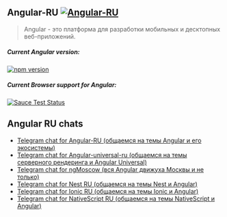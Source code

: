 ## Angular-RU [![Angular-RU](https://img.shields.io/badge/Telegram_chat:-Angular_RU-216bc1.svg?style=flat)](https://t.me/angular_ru)

> Angular - это платформа для разработки мобильных и десктопных веб-приложений.

##### Current Angular version:
[![npm version](https://badge.fury.io/js/%40angular%2Fcore.svg)](https://www.npmjs.com/~angular)

##### Current Browser support for Angular:
[![Sauce Test Status](https://saucelabs.com/browser-matrix/angular2-ci.svg)](https://saucelabs.com/u/angular2-ci)

## Angular RU chats

- [Telegram chat for Angular-RU (общаемся на темы Angular и его экосистемы)](https://t.me/angular_ru) 
- [Telegram chat for Angular-universal-ru (общаемся на темы серверного рендеринга и Angular Universal)](https://t.me/angular_universal_ru)
- [Telegram chat for ngMoscow (вся Angular движуха Москвы и не только)](https://t.me/ngMoscow)
- [Telegram chat for Nest RU (общаемся на темы Nest и Angular)](https://t.me/nest_ru)
- [Telegram chat for Ionic RU (общаемся на темы Ionic и Angular)](https://t.me/pro_ionic)
- [Telegram chat for NativeScript RU (общаемся на темы NativeScript и Angular)](https://t.me/nativescript_ru)
